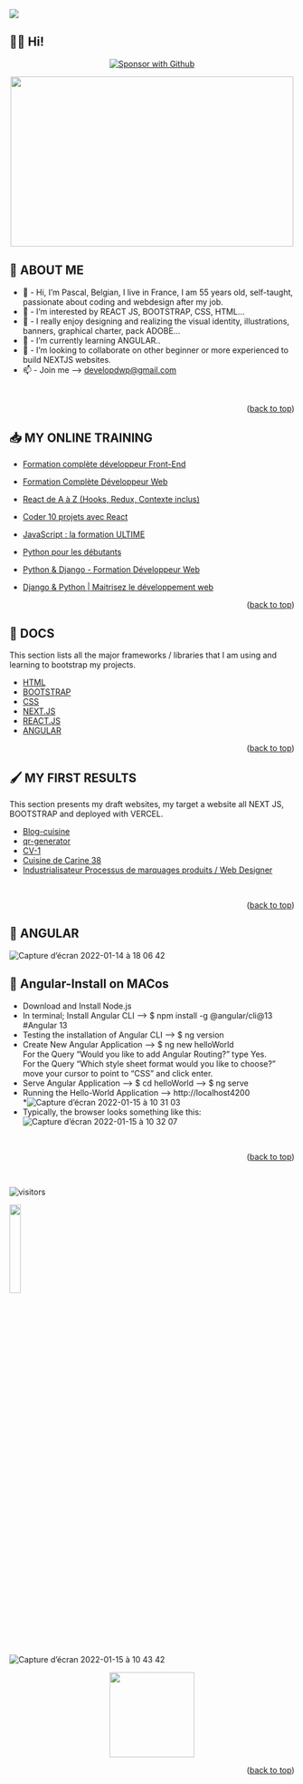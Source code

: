 <a href="https://www.youtube.com/watch?v=dQw4w9WgXcQ"><img src="https://user-images.githubusercontent.com/73097560/115834477-dbab4500-a447-11eb-908a-139a6edaec5c.gif"></a>
<!-- ***************************************************************************************** -->

## 🙋‍♂️ Hi!

<p align="center">
  <a href="https://github.com/sponsors/developdwp"><img alt="Sponsor with Github" title="developdwp" src="https://img.shields.io/badge/-____________developdwp____________-red?style=for-the-badge&logo=github&logoColor=white"/></a>
</p>

<p align="center">
<img src="https://static.dribbble.com/users/730703/screenshots/6581243/avento.gif"width="500" height="300">
</p>

<!-- ***************************************************************************************** -->
## 👋 ABOUT ME

- 👋  - Hi, I’m Pascal, Belgian, I live in France, I am 55 years old, self-taught, passionate about coding and webdesign after my job. <br>
- 👀  - I’m interested by REACT JS, BOOTSTRAP, CSS, HTML... <br>
- 🧡	- I really enjoy designing and realizing the visual identity, illustrations, banners, graphical charter, pack ADOBE...<br>
- 🌱  - I’m currently learning ANGULAR..<br>
- 💞️  - I’m looking to collaborate on other beginner or more experienced to build NEXTJS websites.<br>
- 📫  - Join me --> developdwp@gmail.com<br>
<br>

<p align="right">(<a href="#top">back to top</a>)</p>
<!-- ***************************************************************************************** -->

## 📥 MY ONLINE TRAINING

* [Formation complète développeur Front-End](https://www.udemy.com/course/formation-complete-developpeur-front-end/)
* [Formation Complète Développeur Web](https://www.udemy.com/course/formation-developpeur-web/)

* [React de A à Z (Hooks, Redux, Contexte inclus)](https://www.udemy.com/course/react-formation-complete/)
* [Coder 10 projets avec React](https://www.udemy.com/course/coder-10-projets-avec-react/)

* [JavaScript : la formation ULTIME](https://www.udemy.com/course/javascript-la-formation-ultime/)

* [Python pour les débutants](https://www.udemy.com/course/formation-complete-python/)
* [Python & Django - Formation Développeur Web](https://www.udemy.com/course/python-django-formation-developpeur-web-full-stack/?src=sac&kw=python+%26+django)
* [Django & Python | Maitrisez le développement web](https://www.udemy.com/course/django-2-python-maitrisez-le-developpement-web/)

<p align="right">(<a href="#top">back to top</a>)</p>
<!-- ***************************************************************************************** -->

## 🔧 DOCS

This section lists all the major frameworks / libraries that I am using and learning to bootstrap my projects.

* [HTML](https://developer.mozilla.org/fr/docs/Web/HTML)
* [BOOTSTRAP](https://getbootstrap.com)
* [CSS](https://www.w3schools.com/css/)
* [NEXT.JS](https://nextjs.org/)
* [REACT.JS](https://reactjs.org/)
* [ANGULAR](https://angular.io/guide/what-is-angular/)

<p align="right">(<a href="#top">back to top</a>)</p>

<!-- ***************************************************************************************** -->
## 🖌 MY FIRST RESULTS

This section presents my draft websites, my target a website all NEXT JS, BOOTSTRAP and deployed with VERCEL.

* [Blog-cuisine](https://developdwp.github.io/dwp_blogcuisine/)
* [qr-generator](https://developdwp.github.io/qr-generator/)
* [CV-1](https://developdwp.github.io/dwp_cv1/)
* [Cuisine de Carine 38](https://developdwp.github.io/dwp_cook/)
* [Industrialisateur Processus de marquages produits / Web Designer](https://developdwp.github.io/dwp_markingtechno/)

<br>
<p align="right">(<a href="#top">back to top</a>)</p>

<!-- ***************************************************************************************** -->
<!-- ***************************************************************************************** -->
## 👀  ANGULAR
![Capture d’écran 2022-01-14 à 18 06 42](https://user-images.githubusercontent.com/64360591/149555861-84cd96c7-ddd8-42e3-a439-3669165a603c.png)
## 🔧 Angular-Install on MACos

* Download and Install Node.js
* In terminal; Install Angular CLI --> $ npm install -g @angular/cli@13         #Angular 13
* Testing the installation of Angular CLI --> $ ng version
* Create New Angular Application --> $ ng new helloWorld <br>
For the Query “Would you like to add Angular Routing?” type Yes. <br>
For the Query “Which style sheet format would you like to choose?” move your cursor to point to “CSS” and click enter. <br>
* Serve Angular Application --> $ cd helloWorld --> $ ng serve 
* Running the Hello-World Application --> http://localhost4200 <br>
*![Capture d’écran 2022-01-15 à 10 31 03](https://user-images.githubusercontent.com/64360591/149616951-55b60ce4-7cd0-4146-aa83-934b6af3bde3.png)<br>
* Typically, the browser looks something like this: <br>
![Capture d’écran 2022-01-15 à 10 32 07](https://user-images.githubusercontent.com/64360591/149616986-ef6707fd-5f06-4cd0-a659-d69f10f029d8.png)

<br>
<p align="right">(<a href="#top">back to top</a>)</p>
<br>

<!-- ***************************************************************************************** -->
![visitors](https://visitor-badge.glitch.me/badge?page_id=YasPHP.visitor-badge)
  
  <img src="https://media.giphy.com/media/jpVnC65DmYeyRL4LHS/giphy.gif" width="20%">
  
<!-- ***************************************************************************************** -->

<p align="center">

  ![Capture d’écran 2022-01-15 à 10 43 42](https://user-images.githubusercontent.com/64360591/149617358-beda8af8-b913-4681-9c59-98c6bcac990e.png)
</p>

<p align="center">
  <img src="![iphoneGithub300pp](https://user-images.githubusercontent.com/64360591/149618335-fdf3d7e3-eb52-4cf5-9e4a-5446a197c625.png)
" height="150">


<p align="right">(<a href="#top">back to top</a>)</p>
<!-- ***************************************************************************************** -->

<br>

<!--- ✨  ✨ --->


